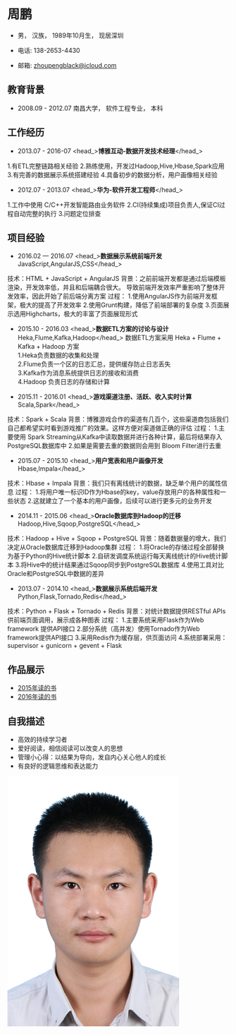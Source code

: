 周鹏
====

- 男， 汉族， 1989年10月生， 现居深圳

- 电话: 138-2653-4430

- 邮箱: zhoupengblack@icloud.com

教育背景
--------

- 2008.09 - 2012.07 南昌大学， 软件工程专业， 本科

工作经历
--------
- <datetime>2013.07 - 2016-07 </datetime> <head_>**博雅互动-数据开发技术经理**</head_>
<description>
1.有ETL完整链路相关经验  
2.熟练使用，开发过Hadoop,Hive,Hbase,Spark应用  
3.有完善的数据展示系统搭建经验  
4.具备初步的数据分析，用户画像相关经验  
</description>

- <datetime>2012.07 - 2013.07</datetime> <head_>**华为-软件开发工程师**</head_>
<description>
1.工作中使用 C/C++开发智能路由业务软件  
2.CI(持续集成)项目负责人,保证CI过程自动完整的执行  
3.问题定位排查  
</description>

项目经验
--------
- <datetime>2016.02 — 2016.07</datetime> <head_>**数据展示系统前端开发**  <lang>JavaScript,AngularJS,CSS</lang></head_>
<description>
技术：HTML + JavaScript + AngularJS  
背景：之前前端开发都是通过后端模板渲染，开发效率低，并且和后端耦合很大。  
导致前端开发效率严重影响了整体开发效率，因此开始了前后端分离方案  
过程：  
1.使用AngularJS作为前端开发框架，极大的提高了开发效率  
2.使用Grunt构建，降低了前端部署的复杂度  
3.页面展示选用Highcharts，极大的丰富了页面展现形式  
</description>

- <datetime>2015.10 - 2016.03</datetime> <head_>**数据ETL方案的讨论与设计** <lang>Heka,Flume,Kafka,Hadoop</lang></head_>
<description>数据ETL方案采用 Heka + Flume + Kafka + Hadoop 方案  
1.Heka负责数据的收集和处理  
2.Flume负责一个区的日志汇总，提供缓存防止日志丢失  
3.Kafka作为消息系统提供日志的接收和消费  
4.Hadoop 负责日志的存储和计算  
</description>

- <datetime>2015.11 - 2016.01</datetime> <head_>**游戏渠道注册、活跃、收入实时计算**
<lang>Scala,Spark</lang></head_>
<description>
技术：Spark + Scala  
背景：博雅游戏合作的渠道有几百个，这些渠道商包括我们自己都希望实时看到游戏推广的效果。这样方便对渠道做正确的评估  
过程：  
1.主要使用 Spark Streaming从Kafka中读取数据并进行各种计算，最后将结果存入PostgreSQL数据库中  
2.如果是需要去重的数据则会用到 Bloom Filter进行去重  
</description>

- <datetime>2015.07 - 2015.10</datetime> <head_>**用户宽表和用户画像开发**  <lang>Hbase,Impala</lang></head_>
<description>
技术：Hbase + Impala  
背景：我们只有离线统计的数据，缺乏单个用户的属性信息  
过程：  
1.将用户唯一标识ID作为Hbase的key，value存放用户的各种属性和一些状态   
2.这就建立了一个基本的用户画像，后续可以进行更多元的业务开发  
</description>

- <datetime>2014.11 - 2015.06</datetime> <head_>**Oracle数据库到Hadoop的迁移**  <lang>Hadoop,Hive,Sqoop,PostgreSQL</lang></head_>
<description>
技术：Hadoop + Hive + Sqoop + PostgreSQL  
背景：随着数据量的增大，我们决定从Oracle数据库迁移到Hadoop集群  
过程：  
1.将Oracle的存储过程全部替换为基于Python的Hive统计脚本  
2.自研发调度系统运行每天离线统计的Hive统计脚本  
3.将Hive中的统计结果通过Sqoop同步到PostgreSQL数据库  
4.使用工具对比Oracle和PostgreSQL中数据的差异  
</description>

- <datetime>2013.07 - 2014.10</datetime> <head_>**数据展示系统后端开发** <lang>Python,Flask,Tornado,Redis</lang></head_>
<description>
技术：Python + Flask + Tornado + Redis  
背景：对统计数据提供RESTful APIs供前端页面调用，展示成各种图表  
过程：  
1.主要系统采用Flask作为Web framework 提供API接口  
2.部分系统（高并发）使用Tornado作为Web framework提供API接口  
3.采用Redis作为缓存层，供页面访问  
4.系统部署采用：supervisor + gunicorn + gevent + Flask  
</description>

作品展示
----
- [2015年读的书](https://github.com/blacklovebear/readBook/blob/master/2015-read-books.md)
- [2016年读的书](https://github.com/blacklovebear/readBook/blob/master/2016-read-books.md)

自我描述
--------
- 高效的持续学习者
- 爱好阅读，相信阅读可以改变人的思想
- 管理小心得：以结果为导向，发自内心关心他人的成长
- 有良好的逻辑思维和表达能力

![avatar](../images/avatar.jpg)
